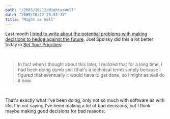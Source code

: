 ```yaml
---
path: "/2005/10/12/MightasWell" 
date: "2005/10/12 20:52:37" 
title: "Might as Well" 
---
```

<p>Last month <a href="http://typewriting.org/2005/09/22/Hedging_Against_the_Future/">I tried to write about the potential problems with making decisions to hedge against the future</a>. Joel Spolsky did this a lot better today in <a href="http://www.joelonsoftware.com/articles/SetYourPriorities.html">Set Your Priorities</a>:</p><br><blockquote><p>In fact when I thought about this later, I realized that for a long time, I had been doing dumb shit (that's a technical term) simply because I figured that eventually it would have to get done, so I might as well do it now.</p></blockquote><br><p>That's exactly what I've been doing, only not so much with software as with life. I'm not saying I've been making a lot of bad decisions, but I think maybe making good decisions for bad reasons.</p>